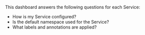 This dashboard answers the following questions for each Service:

- How is my Service configured?
- Is the default namespace used for the Service?
- What labels and annotations are applied?
